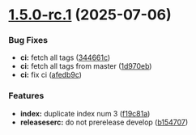 # [1.5.0-rc.1](https://github.com/obergerkatz/testing-semantic-release/compare/v1.4.0...v1.5.0-rc.1) (2025-07-06)


### Bug Fixes

* **ci:** fetch all tags ([344661c](https://github.com/obergerkatz/testing-semantic-release/commit/344661cf4bd8697c917c015e3e7638e6c48c0a80))
* **ci:** fetch all tags from master ([1d970eb](https://github.com/obergerkatz/testing-semantic-release/commit/1d970eb523243b0fc068b7eb9007f5ce8faf042b))
* **ci:** fix ci ([afedb9c](https://github.com/obergerkatz/testing-semantic-release/commit/afedb9caadbefaf2dd527e473f4eb7e66c1687c7))


### Features

* **index:** duplicate index num 3 ([f19c81a](https://github.com/obergerkatz/testing-semantic-release/commit/f19c81acaf7524f6c123a207c27feb4a9c911ba3))
* **releaseserc:** do not prerelease develop ([b154707](https://github.com/obergerkatz/testing-semantic-release/commit/b154707ff91a104b6d5d119542196b174b50b3a5))
